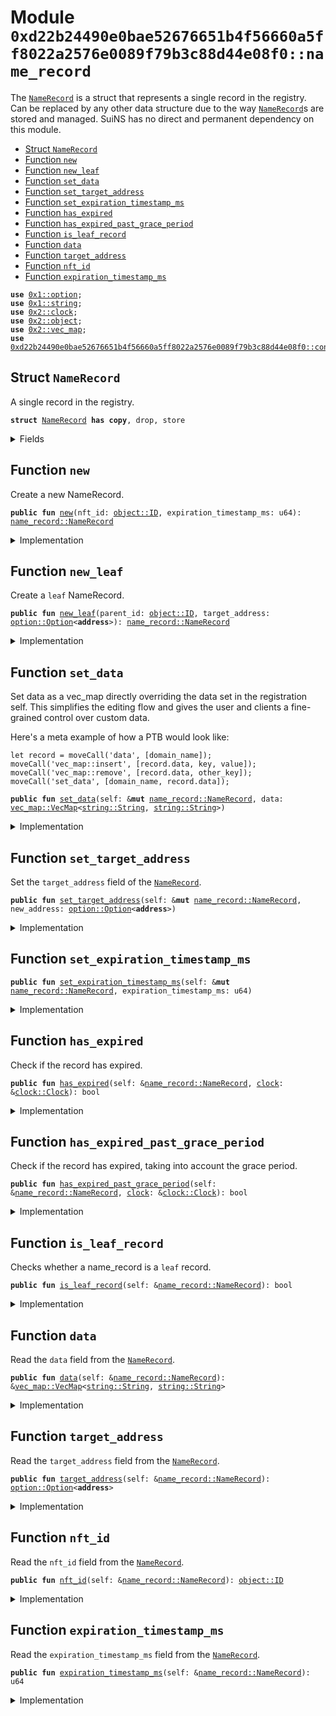 
<a name="0xd22b24490e0bae52676651b4f56660a5ff8022a2576e0089f79b3c88d44e08f0_name_record"></a>

# Module `0xd22b24490e0bae52676651b4f56660a5ff8022a2576e0089f79b3c88d44e08f0::name_record`

The <code><a href="name_record.md#0xd22b24490e0bae52676651b4f56660a5ff8022a2576e0089f79b3c88d44e08f0_name_record_NameRecord">NameRecord</a></code> is a struct that represents a single record in the registry.
Can be replaced by any other data structure due to the way <code><a href="name_record.md#0xd22b24490e0bae52676651b4f56660a5ff8022a2576e0089f79b3c88d44e08f0_name_record_NameRecord">NameRecord</a></code>s are
stored and managed. SuiNS has no direct and permanent dependency on this
module.


-  [Struct `NameRecord`](#0xd22b24490e0bae52676651b4f56660a5ff8022a2576e0089f79b3c88d44e08f0_name_record_NameRecord)
-  [Function `new`](#0xd22b24490e0bae52676651b4f56660a5ff8022a2576e0089f79b3c88d44e08f0_name_record_new)
-  [Function `new_leaf`](#0xd22b24490e0bae52676651b4f56660a5ff8022a2576e0089f79b3c88d44e08f0_name_record_new_leaf)
-  [Function `set_data`](#0xd22b24490e0bae52676651b4f56660a5ff8022a2576e0089f79b3c88d44e08f0_name_record_set_data)
-  [Function `set_target_address`](#0xd22b24490e0bae52676651b4f56660a5ff8022a2576e0089f79b3c88d44e08f0_name_record_set_target_address)
-  [Function `set_expiration_timestamp_ms`](#0xd22b24490e0bae52676651b4f56660a5ff8022a2576e0089f79b3c88d44e08f0_name_record_set_expiration_timestamp_ms)
-  [Function `has_expired`](#0xd22b24490e0bae52676651b4f56660a5ff8022a2576e0089f79b3c88d44e08f0_name_record_has_expired)
-  [Function `has_expired_past_grace_period`](#0xd22b24490e0bae52676651b4f56660a5ff8022a2576e0089f79b3c88d44e08f0_name_record_has_expired_past_grace_period)
-  [Function `is_leaf_record`](#0xd22b24490e0bae52676651b4f56660a5ff8022a2576e0089f79b3c88d44e08f0_name_record_is_leaf_record)
-  [Function `data`](#0xd22b24490e0bae52676651b4f56660a5ff8022a2576e0089f79b3c88d44e08f0_name_record_data)
-  [Function `target_address`](#0xd22b24490e0bae52676651b4f56660a5ff8022a2576e0089f79b3c88d44e08f0_name_record_target_address)
-  [Function `nft_id`](#0xd22b24490e0bae52676651b4f56660a5ff8022a2576e0089f79b3c88d44e08f0_name_record_nft_id)
-  [Function `expiration_timestamp_ms`](#0xd22b24490e0bae52676651b4f56660a5ff8022a2576e0089f79b3c88d44e08f0_name_record_expiration_timestamp_ms)


<pre><code><b>use</b> <a href="dependencies/move-stdlib/option.md#0x1_option">0x1::option</a>;
<b>use</b> <a href="dependencies/move-stdlib/string.md#0x1_string">0x1::string</a>;
<b>use</b> <a href="dependencies/sui-framework/clock.md#0x2_clock">0x2::clock</a>;
<b>use</b> <a href="dependencies/sui-framework/object.md#0x2_object">0x2::object</a>;
<b>use</b> <a href="dependencies/sui-framework/vec_map.md#0x2_vec_map">0x2::vec_map</a>;
<b>use</b> <a href="constants.md#0xd22b24490e0bae52676651b4f56660a5ff8022a2576e0089f79b3c88d44e08f0_constants">0xd22b24490e0bae52676651b4f56660a5ff8022a2576e0089f79b3c88d44e08f0::constants</a>;
</code></pre>



<a name="0xd22b24490e0bae52676651b4f56660a5ff8022a2576e0089f79b3c88d44e08f0_name_record_NameRecord"></a>

## Struct `NameRecord`

A single record in the registry.


<pre><code><b>struct</b> <a href="name_record.md#0xd22b24490e0bae52676651b4f56660a5ff8022a2576e0089f79b3c88d44e08f0_name_record_NameRecord">NameRecord</a> <b>has</b> <b>copy</b>, drop, store
</code></pre>



<details>
<summary>Fields</summary>


<dl>
<dt>
<code>nft_id: <a href="dependencies/sui-framework/object.md#0x2_object_ID">object::ID</a></code>
</dt>
<dd>
 The ID of the <code>SuinsRegistration</code> assigned to this record.

 The owner of the corrisponding <code>SuinsRegistration</code> has the rights to
 be able to change and adjust the <code>target_address</code> of this domain.

 It is possible that the ID changes if the record expires and is
 purchased by someone else.
</dd>
<dt>
<code>expiration_timestamp_ms: u64</code>
</dt>
<dd>
 Timestamp in milliseconds when the record expires.
</dd>
<dt>
<code>target_address: <a href="dependencies/move-stdlib/option.md#0x1_option_Option">option::Option</a>&lt;<b>address</b>&gt;</code>
</dt>
<dd>
 The target address that this domain points to
</dd>
<dt>
<code>data: <a href="dependencies/sui-framework/vec_map.md#0x2_vec_map_VecMap">vec_map::VecMap</a>&lt;<a href="dependencies/move-stdlib/string.md#0x1_string_String">string::String</a>, <a href="dependencies/move-stdlib/string.md#0x1_string_String">string::String</a>&gt;</code>
</dt>
<dd>
 Additional data which may be stored in a record
</dd>
</dl>


</details>

<a name="0xd22b24490e0bae52676651b4f56660a5ff8022a2576e0089f79b3c88d44e08f0_name_record_new"></a>

## Function `new`

Create a new NameRecord.


<pre><code><b>public</b> <b>fun</b> <a href="name_record.md#0xd22b24490e0bae52676651b4f56660a5ff8022a2576e0089f79b3c88d44e08f0_name_record_new">new</a>(nft_id: <a href="dependencies/sui-framework/object.md#0x2_object_ID">object::ID</a>, expiration_timestamp_ms: u64): <a href="name_record.md#0xd22b24490e0bae52676651b4f56660a5ff8022a2576e0089f79b3c88d44e08f0_name_record_NameRecord">name_record::NameRecord</a>
</code></pre>



<details>
<summary>Implementation</summary>


<pre><code><b>public</b> <b>fun</b> <a href="name_record.md#0xd22b24490e0bae52676651b4f56660a5ff8022a2576e0089f79b3c88d44e08f0_name_record_new">new</a>(
    nft_id: ID,
    expiration_timestamp_ms: u64,
): <a href="name_record.md#0xd22b24490e0bae52676651b4f56660a5ff8022a2576e0089f79b3c88d44e08f0_name_record_NameRecord">NameRecord</a> {
    <a href="name_record.md#0xd22b24490e0bae52676651b4f56660a5ff8022a2576e0089f79b3c88d44e08f0_name_record_NameRecord">NameRecord</a> {
        nft_id,
        expiration_timestamp_ms,
        target_address: <a href="dependencies/move-stdlib/option.md#0x1_option_none">option::none</a>(),
        data: <a href="dependencies/sui-framework/vec_map.md#0x2_vec_map_empty">vec_map::empty</a>(),
    }
}
</code></pre>



</details>

<a name="0xd22b24490e0bae52676651b4f56660a5ff8022a2576e0089f79b3c88d44e08f0_name_record_new_leaf"></a>

## Function `new_leaf`

Create a <code>leaf</code> NameRecord.


<pre><code><b>public</b> <b>fun</b> <a href="name_record.md#0xd22b24490e0bae52676651b4f56660a5ff8022a2576e0089f79b3c88d44e08f0_name_record_new_leaf">new_leaf</a>(parent_id: <a href="dependencies/sui-framework/object.md#0x2_object_ID">object::ID</a>, target_address: <a href="dependencies/move-stdlib/option.md#0x1_option_Option">option::Option</a>&lt;<b>address</b>&gt;): <a href="name_record.md#0xd22b24490e0bae52676651b4f56660a5ff8022a2576e0089f79b3c88d44e08f0_name_record_NameRecord">name_record::NameRecord</a>
</code></pre>



<details>
<summary>Implementation</summary>


<pre><code><b>public</b> <b>fun</b> <a href="name_record.md#0xd22b24490e0bae52676651b4f56660a5ff8022a2576e0089f79b3c88d44e08f0_name_record_new_leaf">new_leaf</a>(
    parent_id: ID,
    target_address: Option&lt;<b>address</b>&gt;
): <a href="name_record.md#0xd22b24490e0bae52676651b4f56660a5ff8022a2576e0089f79b3c88d44e08f0_name_record_NameRecord">NameRecord</a> {
    <a href="name_record.md#0xd22b24490e0bae52676651b4f56660a5ff8022a2576e0089f79b3c88d44e08f0_name_record_NameRecord">NameRecord</a> {
        nft_id: parent_id,
        expiration_timestamp_ms: <a href="constants.md#0xd22b24490e0bae52676651b4f56660a5ff8022a2576e0089f79b3c88d44e08f0_constants_leaf_expiration_timestamp">constants::leaf_expiration_timestamp</a>(),
        target_address,
        data: <a href="dependencies/sui-framework/vec_map.md#0x2_vec_map_empty">vec_map::empty</a>()
    }
}
</code></pre>



</details>

<a name="0xd22b24490e0bae52676651b4f56660a5ff8022a2576e0089f79b3c88d44e08f0_name_record_set_data"></a>

## Function `set_data`

Set data as a vec_map directly overriding the data set in the
registration self. This simplifies the editing flow and gives
the user and clients a fine-grained control over custom data.

Here's a meta example of how a PTB would look like:
```
let record = moveCall('data', [domain_name]);
moveCall('vec_map::insert', [record.data, key, value]);
moveCall('vec_map::remove', [record.data, other_key]);
moveCall('set_data', [domain_name, record.data]);
```


<pre><code><b>public</b> <b>fun</b> <a href="name_record.md#0xd22b24490e0bae52676651b4f56660a5ff8022a2576e0089f79b3c88d44e08f0_name_record_set_data">set_data</a>(self: &<b>mut</b> <a href="name_record.md#0xd22b24490e0bae52676651b4f56660a5ff8022a2576e0089f79b3c88d44e08f0_name_record_NameRecord">name_record::NameRecord</a>, data: <a href="dependencies/sui-framework/vec_map.md#0x2_vec_map_VecMap">vec_map::VecMap</a>&lt;<a href="dependencies/move-stdlib/string.md#0x1_string_String">string::String</a>, <a href="dependencies/move-stdlib/string.md#0x1_string_String">string::String</a>&gt;)
</code></pre>



<details>
<summary>Implementation</summary>


<pre><code><b>public</b> <b>fun</b> <a href="name_record.md#0xd22b24490e0bae52676651b4f56660a5ff8022a2576e0089f79b3c88d44e08f0_name_record_set_data">set_data</a>(self: &<b>mut</b> <a href="name_record.md#0xd22b24490e0bae52676651b4f56660a5ff8022a2576e0089f79b3c88d44e08f0_name_record_NameRecord">NameRecord</a>, data: VecMap&lt;String, String&gt;) {
    self.data = data;
}
</code></pre>



</details>

<a name="0xd22b24490e0bae52676651b4f56660a5ff8022a2576e0089f79b3c88d44e08f0_name_record_set_target_address"></a>

## Function `set_target_address`

Set the <code>target_address</code> field of the <code><a href="name_record.md#0xd22b24490e0bae52676651b4f56660a5ff8022a2576e0089f79b3c88d44e08f0_name_record_NameRecord">NameRecord</a></code>.


<pre><code><b>public</b> <b>fun</b> <a href="name_record.md#0xd22b24490e0bae52676651b4f56660a5ff8022a2576e0089f79b3c88d44e08f0_name_record_set_target_address">set_target_address</a>(self: &<b>mut</b> <a href="name_record.md#0xd22b24490e0bae52676651b4f56660a5ff8022a2576e0089f79b3c88d44e08f0_name_record_NameRecord">name_record::NameRecord</a>, new_address: <a href="dependencies/move-stdlib/option.md#0x1_option_Option">option::Option</a>&lt;<b>address</b>&gt;)
</code></pre>



<details>
<summary>Implementation</summary>


<pre><code><b>public</b> <b>fun</b> <a href="name_record.md#0xd22b24490e0bae52676651b4f56660a5ff8022a2576e0089f79b3c88d44e08f0_name_record_set_target_address">set_target_address</a>(self: &<b>mut</b> <a href="name_record.md#0xd22b24490e0bae52676651b4f56660a5ff8022a2576e0089f79b3c88d44e08f0_name_record_NameRecord">NameRecord</a>, new_address: Option&lt;<b>address</b>&gt;) {
    self.target_address = new_address;
}
</code></pre>



</details>

<a name="0xd22b24490e0bae52676651b4f56660a5ff8022a2576e0089f79b3c88d44e08f0_name_record_set_expiration_timestamp_ms"></a>

## Function `set_expiration_timestamp_ms`



<pre><code><b>public</b> <b>fun</b> <a href="name_record.md#0xd22b24490e0bae52676651b4f56660a5ff8022a2576e0089f79b3c88d44e08f0_name_record_set_expiration_timestamp_ms">set_expiration_timestamp_ms</a>(self: &<b>mut</b> <a href="name_record.md#0xd22b24490e0bae52676651b4f56660a5ff8022a2576e0089f79b3c88d44e08f0_name_record_NameRecord">name_record::NameRecord</a>, expiration_timestamp_ms: u64)
</code></pre>



<details>
<summary>Implementation</summary>


<pre><code><b>public</b> <b>fun</b> <a href="name_record.md#0xd22b24490e0bae52676651b4f56660a5ff8022a2576e0089f79b3c88d44e08f0_name_record_set_expiration_timestamp_ms">set_expiration_timestamp_ms</a>(
    self: &<b>mut</b> <a href="name_record.md#0xd22b24490e0bae52676651b4f56660a5ff8022a2576e0089f79b3c88d44e08f0_name_record_NameRecord">NameRecord</a>,
    expiration_timestamp_ms: u64,
) {
    self.expiration_timestamp_ms = expiration_timestamp_ms;
}
</code></pre>



</details>

<a name="0xd22b24490e0bae52676651b4f56660a5ff8022a2576e0089f79b3c88d44e08f0_name_record_has_expired"></a>

## Function `has_expired`

Check if the record has expired.


<pre><code><b>public</b> <b>fun</b> <a href="name_record.md#0xd22b24490e0bae52676651b4f56660a5ff8022a2576e0089f79b3c88d44e08f0_name_record_has_expired">has_expired</a>(self: &<a href="name_record.md#0xd22b24490e0bae52676651b4f56660a5ff8022a2576e0089f79b3c88d44e08f0_name_record_NameRecord">name_record::NameRecord</a>, <a href="dependencies/sui-framework/clock.md#0x2_clock">clock</a>: &<a href="dependencies/sui-framework/clock.md#0x2_clock_Clock">clock::Clock</a>): bool
</code></pre>



<details>
<summary>Implementation</summary>


<pre><code><b>public</b> <b>fun</b> <a href="name_record.md#0xd22b24490e0bae52676651b4f56660a5ff8022a2576e0089f79b3c88d44e08f0_name_record_has_expired">has_expired</a>(self: &<a href="name_record.md#0xd22b24490e0bae52676651b4f56660a5ff8022a2576e0089f79b3c88d44e08f0_name_record_NameRecord">NameRecord</a>, <a href="dependencies/sui-framework/clock.md#0x2_clock">clock</a>: &Clock): bool {
    self.<a href="name_record.md#0xd22b24490e0bae52676651b4f56660a5ff8022a2576e0089f79b3c88d44e08f0_name_record_expiration_timestamp_ms">expiration_timestamp_ms</a> &lt; timestamp_ms(<a href="dependencies/sui-framework/clock.md#0x2_clock">clock</a>)
}
</code></pre>



</details>

<a name="0xd22b24490e0bae52676651b4f56660a5ff8022a2576e0089f79b3c88d44e08f0_name_record_has_expired_past_grace_period"></a>

## Function `has_expired_past_grace_period`

Check if the record has expired, taking into account the grace period.


<pre><code><b>public</b> <b>fun</b> <a href="name_record.md#0xd22b24490e0bae52676651b4f56660a5ff8022a2576e0089f79b3c88d44e08f0_name_record_has_expired_past_grace_period">has_expired_past_grace_period</a>(self: &<a href="name_record.md#0xd22b24490e0bae52676651b4f56660a5ff8022a2576e0089f79b3c88d44e08f0_name_record_NameRecord">name_record::NameRecord</a>, <a href="dependencies/sui-framework/clock.md#0x2_clock">clock</a>: &<a href="dependencies/sui-framework/clock.md#0x2_clock_Clock">clock::Clock</a>): bool
</code></pre>



<details>
<summary>Implementation</summary>


<pre><code><b>public</b> <b>fun</b> <a href="name_record.md#0xd22b24490e0bae52676651b4f56660a5ff8022a2576e0089f79b3c88d44e08f0_name_record_has_expired_past_grace_period">has_expired_past_grace_period</a>(self: &<a href="name_record.md#0xd22b24490e0bae52676651b4f56660a5ff8022a2576e0089f79b3c88d44e08f0_name_record_NameRecord">NameRecord</a>, <a href="dependencies/sui-framework/clock.md#0x2_clock">clock</a>: &Clock): bool {
    (self.expiration_timestamp_ms + <a href="constants.md#0xd22b24490e0bae52676651b4f56660a5ff8022a2576e0089f79b3c88d44e08f0_constants_grace_period_ms">constants::grace_period_ms</a>()) &lt; timestamp_ms(<a href="dependencies/sui-framework/clock.md#0x2_clock">clock</a>)
}
</code></pre>



</details>

<a name="0xd22b24490e0bae52676651b4f56660a5ff8022a2576e0089f79b3c88d44e08f0_name_record_is_leaf_record"></a>

## Function `is_leaf_record`

Checks whether a name_record is a <code>leaf</code> record.


<pre><code><b>public</b> <b>fun</b> <a href="name_record.md#0xd22b24490e0bae52676651b4f56660a5ff8022a2576e0089f79b3c88d44e08f0_name_record_is_leaf_record">is_leaf_record</a>(self: &<a href="name_record.md#0xd22b24490e0bae52676651b4f56660a5ff8022a2576e0089f79b3c88d44e08f0_name_record_NameRecord">name_record::NameRecord</a>): bool
</code></pre>



<details>
<summary>Implementation</summary>


<pre><code><b>public</b> <b>fun</b> <a href="name_record.md#0xd22b24490e0bae52676651b4f56660a5ff8022a2576e0089f79b3c88d44e08f0_name_record_is_leaf_record">is_leaf_record</a>(self: &<a href="name_record.md#0xd22b24490e0bae52676651b4f56660a5ff8022a2576e0089f79b3c88d44e08f0_name_record_NameRecord">NameRecord</a>): bool {
    self.expiration_timestamp_ms == <a href="constants.md#0xd22b24490e0bae52676651b4f56660a5ff8022a2576e0089f79b3c88d44e08f0_constants_leaf_expiration_timestamp">constants::leaf_expiration_timestamp</a>()
}
</code></pre>



</details>

<a name="0xd22b24490e0bae52676651b4f56660a5ff8022a2576e0089f79b3c88d44e08f0_name_record_data"></a>

## Function `data`

Read the <code>data</code> field from the <code><a href="name_record.md#0xd22b24490e0bae52676651b4f56660a5ff8022a2576e0089f79b3c88d44e08f0_name_record_NameRecord">NameRecord</a></code>.


<pre><code><b>public</b> <b>fun</b> <a href="name_record.md#0xd22b24490e0bae52676651b4f56660a5ff8022a2576e0089f79b3c88d44e08f0_name_record_data">data</a>(self: &<a href="name_record.md#0xd22b24490e0bae52676651b4f56660a5ff8022a2576e0089f79b3c88d44e08f0_name_record_NameRecord">name_record::NameRecord</a>): &<a href="dependencies/sui-framework/vec_map.md#0x2_vec_map_VecMap">vec_map::VecMap</a>&lt;<a href="dependencies/move-stdlib/string.md#0x1_string_String">string::String</a>, <a href="dependencies/move-stdlib/string.md#0x1_string_String">string::String</a>&gt;
</code></pre>



<details>
<summary>Implementation</summary>


<pre><code><b>public</b> <b>fun</b> <a href="name_record.md#0xd22b24490e0bae52676651b4f56660a5ff8022a2576e0089f79b3c88d44e08f0_name_record_data">data</a>(self: &<a href="name_record.md#0xd22b24490e0bae52676651b4f56660a5ff8022a2576e0089f79b3c88d44e08f0_name_record_NameRecord">NameRecord</a>): &VecMap&lt;String, String&gt; { &self.data }
</code></pre>



</details>

<a name="0xd22b24490e0bae52676651b4f56660a5ff8022a2576e0089f79b3c88d44e08f0_name_record_target_address"></a>

## Function `target_address`

Read the <code>target_address</code> field from the <code><a href="name_record.md#0xd22b24490e0bae52676651b4f56660a5ff8022a2576e0089f79b3c88d44e08f0_name_record_NameRecord">NameRecord</a></code>.


<pre><code><b>public</b> <b>fun</b> <a href="name_record.md#0xd22b24490e0bae52676651b4f56660a5ff8022a2576e0089f79b3c88d44e08f0_name_record_target_address">target_address</a>(self: &<a href="name_record.md#0xd22b24490e0bae52676651b4f56660a5ff8022a2576e0089f79b3c88d44e08f0_name_record_NameRecord">name_record::NameRecord</a>): <a href="dependencies/move-stdlib/option.md#0x1_option_Option">option::Option</a>&lt;<b>address</b>&gt;
</code></pre>



<details>
<summary>Implementation</summary>


<pre><code><b>public</b> <b>fun</b> <a href="name_record.md#0xd22b24490e0bae52676651b4f56660a5ff8022a2576e0089f79b3c88d44e08f0_name_record_target_address">target_address</a>(self: &<a href="name_record.md#0xd22b24490e0bae52676651b4f56660a5ff8022a2576e0089f79b3c88d44e08f0_name_record_NameRecord">NameRecord</a>): Option&lt;<b>address</b>&gt; { self.target_address }
</code></pre>



</details>

<a name="0xd22b24490e0bae52676651b4f56660a5ff8022a2576e0089f79b3c88d44e08f0_name_record_nft_id"></a>

## Function `nft_id`

Read the <code>nft_id</code> field from the <code><a href="name_record.md#0xd22b24490e0bae52676651b4f56660a5ff8022a2576e0089f79b3c88d44e08f0_name_record_NameRecord">NameRecord</a></code>.


<pre><code><b>public</b> <b>fun</b> <a href="name_record.md#0xd22b24490e0bae52676651b4f56660a5ff8022a2576e0089f79b3c88d44e08f0_name_record_nft_id">nft_id</a>(self: &<a href="name_record.md#0xd22b24490e0bae52676651b4f56660a5ff8022a2576e0089f79b3c88d44e08f0_name_record_NameRecord">name_record::NameRecord</a>): <a href="dependencies/sui-framework/object.md#0x2_object_ID">object::ID</a>
</code></pre>



<details>
<summary>Implementation</summary>


<pre><code><b>public</b> <b>fun</b> <a href="name_record.md#0xd22b24490e0bae52676651b4f56660a5ff8022a2576e0089f79b3c88d44e08f0_name_record_nft_id">nft_id</a>(self: &<a href="name_record.md#0xd22b24490e0bae52676651b4f56660a5ff8022a2576e0089f79b3c88d44e08f0_name_record_NameRecord">NameRecord</a>): ID { self.nft_id }
</code></pre>



</details>

<a name="0xd22b24490e0bae52676651b4f56660a5ff8022a2576e0089f79b3c88d44e08f0_name_record_expiration_timestamp_ms"></a>

## Function `expiration_timestamp_ms`

Read the <code>expiration_timestamp_ms</code> field from the <code><a href="name_record.md#0xd22b24490e0bae52676651b4f56660a5ff8022a2576e0089f79b3c88d44e08f0_name_record_NameRecord">NameRecord</a></code>.


<pre><code><b>public</b> <b>fun</b> <a href="name_record.md#0xd22b24490e0bae52676651b4f56660a5ff8022a2576e0089f79b3c88d44e08f0_name_record_expiration_timestamp_ms">expiration_timestamp_ms</a>(self: &<a href="name_record.md#0xd22b24490e0bae52676651b4f56660a5ff8022a2576e0089f79b3c88d44e08f0_name_record_NameRecord">name_record::NameRecord</a>): u64
</code></pre>



<details>
<summary>Implementation</summary>


<pre><code><b>public</b> <b>fun</b> <a href="name_record.md#0xd22b24490e0bae52676651b4f56660a5ff8022a2576e0089f79b3c88d44e08f0_name_record_expiration_timestamp_ms">expiration_timestamp_ms</a>(self: &<a href="name_record.md#0xd22b24490e0bae52676651b4f56660a5ff8022a2576e0089f79b3c88d44e08f0_name_record_NameRecord">NameRecord</a>): u64 { self.expiration_timestamp_ms }
</code></pre>



</details>
